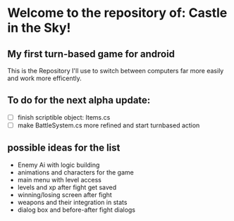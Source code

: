 # Welcome to the repository of: Castle in the Sky! 
## My first turn-based game for android

This is the Repository I'll use to switch between computers far more easily and work more efficently.

## To do for the next alpha update:

- [ ] finish scriptible object: Items.cs
- [ ] make BattleSystem.cs more refined and start turnbased action

## possible ideas for the list

- Enemy Ai with logic building
- animations and characters for the game
- main menu with level access
- levels and xp after fight get saved
- winning/losing screen after fight
- weapons and their integration in stats
- dialog box and before-after fight dialogs
